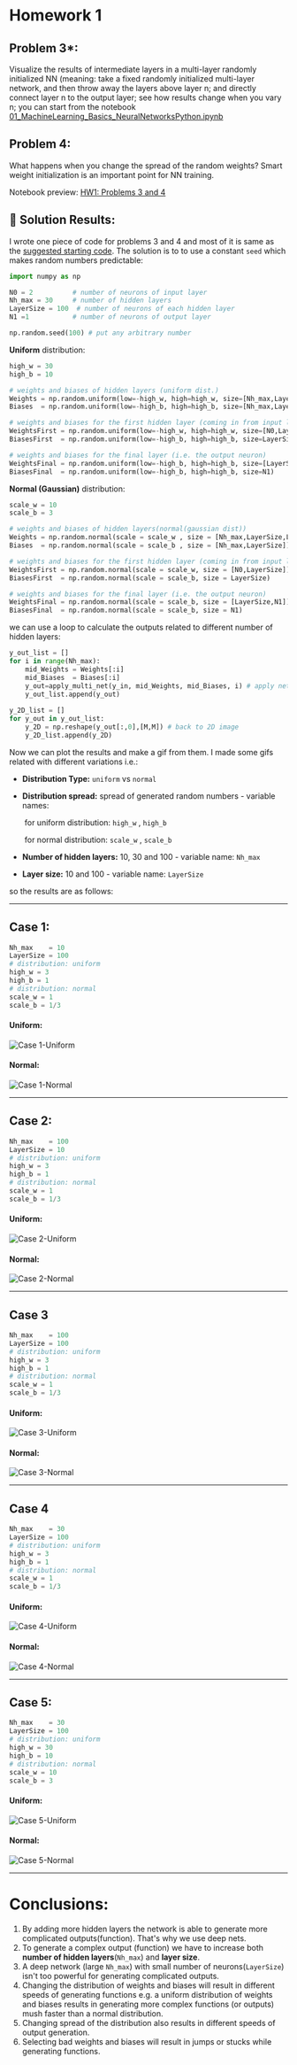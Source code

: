 # Homework 1

## Problem 3*:

Visualize the results of intermediate layers in a multi-layer randomly initialized NN (meaning: take a fixed randomly initialized multi-layer network, and then throw away the layers above layer n; and directly connect layer n to the output layer; see how results change when you vary n; you can start from the notebook [01_MachineLearning_Basics_NeuralNetworksPython.ipynb](https://owncloud.gwdg.de/index.php/s/Unl2Yru1HsqwQNK)



## Problem 4:

What happens when you change the spread of the random weights? Smart weight initialization is an important point for NN training.



Notebook preview:
[HW1: Problems 3 and 4](https://nbviewer.jupyter.org/github/mahdiaslanimk/ML-for-Physicists-Homeworks/blob/main/Homework%201/problem%203%20and%204/HW1_Problem_3_4.ipynb)

## 🧠 Solution Results:

I wrote one piece of code for problems 3 and 4 and most of it is same as the [suggested starting code](https://nbviewer.jupyter.org/urls/owncloud.gwdg.de/index.php/s/Unl2Yru1HsqwQNK/download). The solution is to to use a constant ```seed``` which makes random numbers predictable:

```python
import numpy as np

N0 = 2          # number of neurons of input layer
Nh_max = 30     # number of hidden layers
LayerSize = 100  # number of neurons of each hidden layer
N1 =1           # number of neurons of output layer

np.random.seed(100) # put any arbitrary number
```

**Uniform** distribution:

```python
high_w = 30
high_b = 10

# weights and biases of hidden layers (uniform dist.)
Weights = np.random.uniform(low=-high_w, high=high_w, size=[Nh_max,LayerSize,LayerSize])
Biases  = np.random.uniform(low=-high_b, high=high_b, size=[Nh_max,LayerSize])

# weights and biases for the first hidden layer (coming in from input layer)
WeightsFirst = np.random.uniform(low=-high_w, high=high_w, size=[N0,LayerSize])
BiasesFirst  = np.random.uniform(low=-high_b, high=high_b, size=LayerSize)

# weights and biases for the final layer (i.e. the output neuron)
WeightsFinal = np.random.uniform(low=-high_b, high=high_b, size=[LayerSize,N1])
BiasesFinal  = np.random.uniform(low=-high_b, high=high_b, size=N1)
```

**Normal (Gaussian)** distribution:

```python
scale_w = 10
scale_b = 3

# weights and biases of hidden layers(normal(gaussian dist))
Weights = np.random.normal(scale = scale_w , size = [Nh_max,LayerSize,LayerSize])
Biases  = np.random.normal(scale = scale_b , size = [Nh_max,LayerSize])

# weights and biases for the first hidden layer (coming in from input layer)
WeightsFirst = np.random.normal(scale = scale_w, size = [N0,LayerSize])
BiasesFirst  = np.random.normal(scale = scale_b, size = LayerSize)

# weights and biases for the final layer (i.e. the output neuron)
WeightsFinal = np.random.normal(scale = scale_b, size = [LayerSize,N1])
BiasesFinal  = np.random.normal(scale = scale_b, size = N1)
```

we can use a loop to calculate the outputs related to different number of hidden layers:

```Python
y_out_list = []
for i in range(Nh_max):
    mid_Weights = Weights[:i]
    mid_Biases  = Biases[:i]
    y_out=apply_multi_net(y_in, mid_Weights, mid_Biases, i) # apply net to all these samples!
    y_out_list.append(y_out)
    
y_2D_list = []
for y_out in y_out_list:
    y_2D = np.reshape(y_out[:,0],[M,M]) # back to 2D image
    y_2D_list.append(y_2D)
```



Now we can plot the results and make a gif from them. I made some gifs related with different variations i.e.:

- **Distribution Type:** ```uniform``` vs ```normal``` 

- **Distribution spread:** spread of generated random numbers - variable names:

  ​	for uniform distribution: ```high_w``` , ```high_b``` 

  ​	for normal distribution: ```scale_w``` , ```scale_b``` 

- **Number of hidden layers:** 10, 30 and 100 - variable name: ```Nh_max```

- **Layer size:**  10 and 100 - variable name: ```LayerSize```

  

so the results are as follows:

---

## Case 1:

```python
Nh_max    = 10
LayerSize = 100
# distribution: uniform
high_w = 3
high_b = 1
# distribution: normal
scale_w = 1
scale_b = 1/3
```

#### Uniform:

<img src="https://github.com/mahdiaslanimk/ML-for-Physicists-Homeworks/blob/main/Homework%201/problem%203%20and%204/gif/Uniform%20vs%20Normal%201/problem3_Uniform_Nh10_LS100_high_w%3D3_b%3D1.gif" alt="Case 1-Uniform" />

#### Normal:

<img src="https://github.com/mahdiaslanimk/ML-for-Physicists-Homeworks/blob/main/Homework%201/problem%203%20and%204/gif/Uniform%20vs%20Normal%201/problem3_Normal_Nh10_LS100_Scale_w%3D1_b%3D1div3.gif" alt="Case 1-Normal" />

---

## Case 2:

```python
Nh_max    = 100
LayerSize = 10
# distribution: uniform
high_w = 3
high_b = 1
# distribution: normal
scale_w = 1
scale_b = 1/3
```

#### Uniform:

<img src="https://github.com/mahdiaslanimk/ML-for-Physicists-Homeworks/blob/main/Homework%201/problem%203%20and%204/gif/Uniform%20vs%20Normal%203/problem3_Uniform_Nh100_LS10_high_w%3D3_b%3D1.gif" alt="Case 2-Uniform" />


#### Normal:

<img src="https://github.com/mahdiaslanimk/ML-for-Physicists-Homeworks/blob/main/Homework%201/problem%203%20and%204/gif/Uniform%20vs%20Normal%203/problem3_Normal_Nh100_LS10_Scale_w%3D1_b%3D1div3.gif" alt="Case 2-Normal" />

---

## Case 3

```python
Nh_max    = 100
LayerSize = 100
# distribution: uniform
high_w = 3
high_b = 1
# distribution: normal
scale_w = 1
scale_b = 1/3
```

#### Uniform:

<img src="https://github.com/mahdiaslanimk/ML-for-Physicists-Homeworks/blob/main/Homework%201/problem%203%20and%204/gif/Uniform%20vs%20Normal%205/problem3_Uniform_Nh100_LS100_high_w%3D3_b%3D1.gif" alt="Case 3-Uniform" />

#### Normal:

<img src="https://github.com/mahdiaslanimk/ML-for-Physicists-Homeworks/blob/main/Homework%201/problem%203%20and%204/gif/Uniform%20vs%20Normal%205/problem3_Normal_Nh100_LS100_Scale_w%3D1_b%3D1div3.gif" alt="Case 3-Normal" />

---

## Case 4

```Python
Nh_max    = 30
LayerSize = 100
# distribution: uniform
high_w = 3
high_b = 1
# distribution: normal
scale_w = 1
scale_b = 1/3
```

#### Uniform:

<img src="https://github.com/mahdiaslanimk/ML-for-Physicists-Homeworks/blob/main/Homework%201/problem%203%20and%204/gif/Uniform%20vs%20Normal%202/problem3_Uniform_Nh30_LS100_high_w%3D3_b%3D1.gif" alt="Case 4-Uniform" />

#### Normal:

<img src="https://github.com/mahdiaslanimk/ML-for-Physicists-Homeworks/blob/main/Homework%201/problem%203%20and%204/gif/Uniform%20vs%20Normal%202/problem3_Normal_Nh30_LS100_Scale_w%3D1_b%3D1div3.gif" alt="Case 4-Normal" />

---

## Case 5:

```Python
Nh_max    = 30
LayerSize = 100
# distribution: uniform
high_w = 30
high_b = 10
# distribution: normal
scale_w = 10
scale_b = 3
```

#### Uniform:

<img src="https://github.com/mahdiaslanimk/ML-for-Physicists-Homeworks/blob/main/Homework%201/problem%203%20and%204/gif/Uniform%20vs%20Normal%206/problem3_Uniform_Nh30_LS100_high_w%3D30_b%3D10.gif" alt="Case 5-Uniform" />

#### Normal:

<img src="https://github.com/mahdiaslanimk/ML-for-Physicists-Homeworks/blob/main/Homework%201/problem%203%20and%204/gif/Uniform%20vs%20Normal%206/problem3_Normal_Nh30_LS100_Scale_w%3D10_b%3D3.gif" alt="Case 5-Normal" />

---

# Conclusions:

1. By adding more hidden layers the network is able to generate more complicated outputs(function). That's why we use deep nets.
2. To generate a complex output (function) we have to increase both **number of hidden layers**(```Nh_max```) and **layer size**.
3. A deep network (large ```Nh_max```) with small number of neurons(```LayerSize```) isn't too powerful for generating complicated outputs.
4. Changing the distribution of weights and biases will result in different speeds of generating functions e.g. a uniform distribution of weights and biases results in generating more complex functions (or outputs) mush faster than a normal distribution.
5. Changing  spread of the distribution also results in different speeds of output generation.
6. Selecting bad weights and biases will result in jumps or stucks while generating functions.

